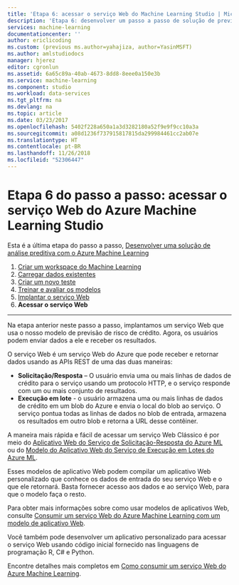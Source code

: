 ```yaml
---
title: 'Etapa 6: acessar o serviço Web do Machine Learning Studio | Microsoft Docs'
description: 'Etapa 6: desenvolver um passo a passo de solução de previsão: acessar um serviço Web do Azure Machine Learning Studio ativo.'
services: machine-learning
documentationcenter: ''
author: ericlicoding
ms.custom: (previous ms.author=yahajiza, author=YasinMSFT)
ms.author: amlstudiodocs
manager: hjerez
editor: cgronlun
ms.assetid: 6a65c89a-40ab-4673-8dd8-8eee0a150e3b
ms.service: machine-learning
ms.component: studio
ms.workload: data-services
ms.tgt_pltfrm: na
ms.devlang: na
ms.topic: article
ms.date: 03/23/2017
ms.openlocfilehash: 5402f228a650a1a3d3282180a52f9e9f9cc10a3a
ms.sourcegitcommit: a08d1236f737915817815da299984461cc2ab07e
ms.translationtype: HT
ms.contentlocale: pt-BR
ms.lasthandoff: 11/26/2018
ms.locfileid: "52306447"
---
```

# <a name="walkthrough-step-6-access-the-azure-machine-learning-studio-web-service"></a>Etapa 6 do passo a passo: acessar o serviço Web do Azure Machine Learning Studio

Esta é a última etapa do passo a passo, [Desenvolver uma solução de análise preditiva com o Azure Machine Learning](walkthrough-develop-predictive-solution.md)

1. [Criar um workspace do Machine Learning](walkthrough-1-create-ml-workspace.md)
2. [Carregar dados existentes](walkthrough-2-upload-data.md)
3. [Criar um novo teste](walkthrough-3-create-new-experiment.md)
4. [Treinar e avaliar os modelos](walkthrough-4-train-and-evaluate-models.md)
5. [Implantar o serviço Web](walkthrough-5-publish-web-service.md)
6. **Acessar o serviço Web**

- - -
Na etapa anterior neste passo a passo, implantamos um serviço Web que usa o nosso modelo de previsão de risco de crédito. Agora, os usuários podem enviar dados a ele e receber os resultados. 

O serviço Web é um serviço Web do Azure que pode receber e retornar dados usando as APIs REST de uma das duas maneiras:  

* **Solicitação/Resposta** – O usuário envia uma ou mais linhas de dados de crédito para o serviço usando um protocolo HTTP, e o serviço responde com um ou mais conjunto de resultados.
* **Execução em lote** - o usuário armazena uma ou mais linhas de dados de crédito em um blob do Azure e envia o local do blob ao serviço. O serviço pontua todas as linhas de dados no blob de entrada, armazena os resultados em outro blob e retorna a URL desse contêiner.  

A maneira mais rápida e fácil de acessar um serviço Web Clássico é por meio do [Aplicativo Web do Serviço de Solicitação-Resposta do Azure ML](https://azure.microsoft.com/marketplace/partners/microsoft/azuremlaspnettemplateforrrs/) ou do [Modelo do Aplicativo Web do Serviço de Execução em Lotes do Azure ML](https://azure.microsoft.com/marketplace/partners/microsoft/azuremlbeswebapptemplate/).

Esses modelos de aplicativo Web podem compilar um aplicativo Web personalizado que conhece os dados de entrada do seu serviço Web e o que ele retornará. Basta fornecer acesso aos dados e ao serviço Web, para que o modelo faça o resto.

Para obter mais informações sobre como usar modelos de aplicativos Web, consulte [Consumir um serviço Web do Azure Machine Learning com um modelo de aplicativo Web](consume-web-service-with-web-app-template.md).

Você também pode desenvolver um aplicativo personalizado para acessar o serviço Web usando código inicial fornecido nas linguagens de programação R, C# e Python.

Encontre detalhes mais completos em [Como consumir um serviço Web do Azure Machine Learning](consume-web-services.md).

